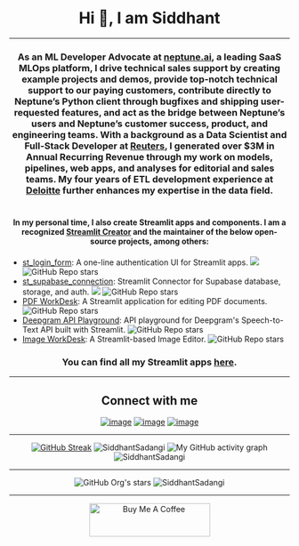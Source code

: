 <h1 align="center">Hi 👋, I am Siddhant</h1>

<hr/>

<h3 align="center">
  As an ML Developer Advocate at <a href="https://www.neptune.ai">neptune.ai</a>, a leading SaaS MLOps platform, I drive technical sales support by creating example projects and demos, provide top-notch technical support to our paying customers, contribute directly to Neptune’s Python client through bugfixes and shipping user-requested features, and act as the bridge between Neptune’s users and Neptune’s customer success, product, and engineering teams. With a background as a Data Scientist and Full-Stack Developer at <a href="https://www.reuters.com">Reuters</a>, I generated over $3M in Annual Recurring Revenue through my work on models, pipelines, web apps, and analyses for editorial and sales teams. My four years of ETL development experience at <a href="https://www2.deloitte.com/in/en.html">Deloitte</a> further enhances my expertise in the data field.
<br><br>
</h3>
<h4 align="center">
  In my personal time, I also create Streamlit apps and components. I am a recognized <a href="https://www.linkedin.com/posts/streamlit_siddhantsadangi-activity-7225215716130443265-hZhb">Streamlit Creator</a> and the maintainer of the below open-source projects, among others:<br><be>
</h4>
  <ul> 
    <li> <a href="https://github.com/SiddhantSadangi/st_login_form">st_login_form</a>: A one-line authentication UI for Streamlit apps. <a href="https://pepy.tech/project/st-login-form"><img src="https://static.pepy.tech/personalized-badge/st-login-form?period=total&units=international_system&left_text=Downloads&left_color=Gray"></a> <img alt="GitHub Repo stars" src="https://img.shields.io/github/stars/SiddhantSadangi/st_login_form?style=flat"> </li>
    <li> <a href="https://github.com/SiddhantSadangi/st_supabase_connection">st_supabase_connection</a>: Streamlit Connector for Supabase database, storage, and auth. <a href="https://pepy.tech/project/st-supabase-connection"><img src="https://static.pepy.tech/personalized-badge/st-supabase-connection?period=total&units=international_system&left_text=Downloads&left_color=Gray"></a> <img alt="GitHub Repo stars" src="https://img.shields.io/github/stars/SiddhantSadangi/st_supabase_connection?style=flat"> </li>
    <li> <a href="https://github.com/SiddhantSadangi/pdf-workdesk">PDF WorkDesk</a>: A Streamlit application for editing PDF documents. <img alt="GitHub Repo stars" src="https://img.shields.io/github/stars/SiddhantSadangi/pdf-workdesk?style=flat"> </li>
    <li> <a href="https://github.com/SiddhantSadangi/st_deepgram_playground">Deepgram API Playground</a>: API playground for Deepgram's Speech-to-Text API built with Streamlit. <img alt="GitHub Repo stars" src="https://img.shields.io/github/stars/SiddhantSadangi/st_deepgram_playground?style=flat"> </li>
    <li> <a href="https://github.com/SiddhantSadangi/ImageWorkdesk"> Image WorkDesk</a>: A Streamlit-based Image Editor. <img alt="GitHub Repo stars" src="https://img.shields.io/github/stars/SiddhantSadangi/ImageWorkdesk?style=flat"> </li>
  </ul>

<h3 align="center"> You can find all my Streamlit apps <a href="https://share.streamlit.io/user/siddhantsadangi">here</a>.</h3>

<hr/>


<h2 align="center">Connect with me</h2>
<div align="center">

  [![image](https://img.shields.io/badge/LinkedIn-0A66C2?style=for-the-badge&logo=linkedin&logoColor=white)](https://www.linkedin.com/in/siddhantsadangi)
  [![image](https://img.shields.io/badge/X-FFFFFF?style=for-the-badge&logo=X&logoColor=black)](https://x.com/SiddhantSadangi)
  [![image](https://img.shields.io/badge/Gmail-EA4335?style=for-the-badge&logo=gmail&logoColor=white)](mailto:siddhant.sadangi@gmail.com)

</div>
<hr/>

<p align="center">
  <a href="https://git.io/streak-stats"><img src="https://streak-stats.demolab.com?user=SiddhantSadangi&theme=github-dark" alt="GitHub Streak" /></a>
  <img src="https://github-readme-stats-sigma-five.vercel.app/api?username=siddhantsadangi&theme=dark&show_icons=true&include_all_commits=true" alt="SiddhantSadangi"/>
  <img src="https://github-readme-activity-graph.vercel.app/graph?username=SiddhantSadangi&&theme=github-compact" alt="My GitHub activity graph"/>
  <img src="https://github-profile-trophy.vercel.app/?username=siddhantsadangi&theme=algolia&column=-1" alt="SiddhantSadangi" /></a> </p>
</p>

<hr/>

<p align="center">
  <img alt="GitHub Org's stars" src="https://img.shields.io/github/stars/SiddhantSadangi?style=for-the-badge">
  <img src="https://komarev.com/ghpvc/?username=siddhantsadangi&label=Profile%20views&style=for-the-badge" alt="SiddhantSadangi"/>
</p>
<hr/>

<p align="center">
  <a href="https://www.buymeacoffee.com/siddhantsadangi" target="_blank"><img src="https://cdn.buymeacoffee.com/buttons/v2/default-yellow.png" alt="Buy Me A Coffee" style="height: 60px !important;width: 217px !important;"></a>
</p>

